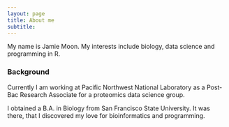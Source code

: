 ```yaml
---
layout: page
title: About me
subtitle: 
---
```


My name is Jamie Moon. My interests include biology, data science and programming in R.


### Background
Currently I am working at Pacific Northwest National Laboratory as a Post-Bac Research Associate for a proteomics data science group.

I obtained a B.A. in Biology from San Francisco State University. It was there, that I discovered my love for bioinformatics and programming. 


